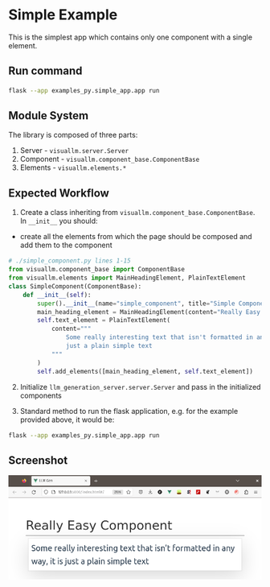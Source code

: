 # Simple Example

This is the simplest app which contains only one component with a single element.

## Run command

```sh
flask --app examples_py.simple_app.app run
```

## Module System

The library is composed of three parts:

1. Server - `visuallm.server.Server`
2. Component - `visuallm.component_base.ComponentBase`
3. Elements - `visuallm.elements.*`

## Expected Workflow

1. Create a class inheriting from `visuallm.component_base.ComponentBase`. In `__init__` you should:

- create all the elements from which the page should be composed and add them to the component

<!-- MARKDOWN-AUTO-DOCS:START (CODE:src=./simple_component.py&lines=1-15&header=# ./simple_component.py lines 1-15)-->
<!-- The below code snippet is automatically added from ./simple_component.py -->

```py
# ./simple_component.py lines 1-15
from visuallm.component_base import ComponentBase
from visuallm.elements import MainHeadingElement, PlainTextElement
class SimpleComponent(ComponentBase):
    def __init__(self):
        super().__init__(name="simple_component", title="Simple Component")
        main_heading_element = MainHeadingElement(content="Really Easy Component")
        self.text_element = PlainTextElement(
            content="""
                Some really interesting text that isn't formatted in any way, it is
                just a plain simple text
            """
        )
        self.add_elements([main_heading_element, self.text_element])
```

<!-- MARKDOWN-AUTO-DOCS:END-->

2. Initialize `llm_generation_server.server.Server` and pass in the initialized components

<!-- MARKDOWN-AUTO-DOCS:START (CODE:src=./app.py&lines=1-7&header=# ./app.py)-->
<!-- MARKDOWN-AUTO-DOCS:END-->

3. Standard method to run the flask application, e.g. for the example provided above, it would be:

```sh
flask --app examples_py.simple_app.app run
```

## Screenshot

![really_simple_page](../../readme_images/really_simple_page.png)
